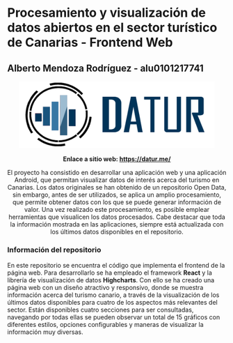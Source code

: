 # Procesamiento y visualización de datos abiertos en el sector turístico de Canarias - Frontend Web

## Alberto Mendoza Rodríguez - alu0101217741

<p align="center">
  <a href="https://danielalvarezm.github.io/UYA-Proyecto-de-accesibilidad/">
    <img src="images/DATUR-logo.png" width="450" style="max-width:100%;">
  </a>
</p>
<p align="center"><b>
  Enlace a sitio web: <a href="https://datur.me/">https://datur.me/</a>
</b></p>


<p align="center">
El proyecto ha consistido en desarrollar una aplicación web y una aplicación Android, que permitan visualizar datos de interés acerca del turismo en Canarias. Los datos originales se han obtenido de un repositorio Open Data, sin embargo, antes de ser utilizados, se aplica un amplio procesamiento, que permite obtener datos con los que se puede generar información de valor. Una vez realizado este procesamiento, es posible emplear herramientas que visualicen los datos procesados. Cabe destacar que toda la información mostrada en las aplicaciones, siempre está actualizada con los últimos datos disponibles en el repositorio.
</p>

### Información del repositorio

En este repositorio se encuentra el código que implementa el frontend de la página web. Para desarrollarlo se ha empleado el framework **React** y la librería de visualización de datos **Highcharts**. Con ello se ha creado una página web con un diseño atractivo y responsivo, donde se muestra información acerca del turismo canario, a través de la visualización de los últimos datos disponibles para cuatro de los aspectos más relevantes del sector. Están disponibles cuatro secciones para ser consultadas, navegando por todas ellas se pueden observar un total de 15 gráficos con diferentes estilos, opciones configurables y maneras de visualizar la información muy diversas.

